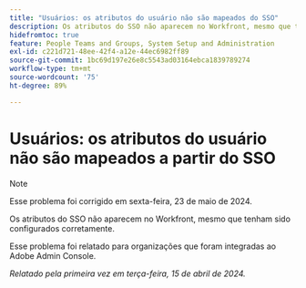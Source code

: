 ```yaml
---
title: "Usuários: os atributos do usuário não são mapeados do SSO"
description: Os atributos do SSO não aparecem no Workfront, mesmo que tenham sido configurados corretamente.
hidefromtoc: true
feature: People Teams and Groups, System Setup and Administration
exl-id: c221d721-48ee-42f4-a12e-44ec6982ff89
source-git-commit: 1bc69d197e26e8c5543ad03164ebca1839789274
workflow-type: tm+mt
source-wordcount: '75'
ht-degree: 89%

---
```


# Usuários: os atributos do usuário não são mapeados a partir do SSO

>[!NOTE]
>
>Esse problema foi corrigido em sexta-feira, 23 de maio de 2024.

Os atributos do SSO não aparecem no Workfront, mesmo que tenham sido configurados corretamente.

Esse problema foi relatado para organizações que foram integradas ao Adobe Admin Console.

_Relatado pela primeira vez em terça-feira, 15 de abril de 2024._
